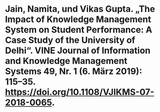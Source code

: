 # Jain, Namita, und Vikas Gupta. „The Impact of Knowledge Management System on Student Performance: A Case Study of the University of Delhi“. VINE Journal of Information and Knowledge Management Systems 49, Nr. 1 (6. März 2019): 115–35. https://doi.org/10.1108/VJIKMS-07-2018-0065.